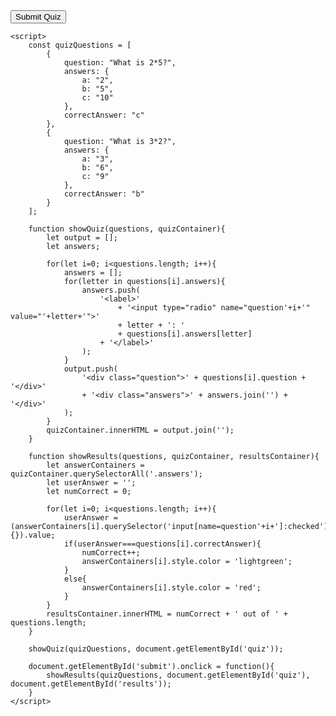 <!DOCTYPE html>
<html>
<head>
    <style>
        .quiz-container {
            width: 100%;
            max-width: 800px;
            margin: 0 auto;
        }
        .question {
            font-weight: bold;
        }
    </style>
</head>
<body>
    <div class="quiz-container" id="quiz"></div>
    <button id="submit">Submit Quiz</button>
    <div id="results"></div>

    <script>
        const quizQuestions = [
            {
                question: "What is 2*5?",
                answers: {
                    a: "2",
                    b: "5",
                    c: "10"
                },
                correctAnswer: "c"
            },
            {
                question: "What is 3*2?",
                answers: {
                    a: "3",
                    b: "6",
                    c: "9"
                },
                correctAnswer: "b"
            }
        ];

        function showQuiz(questions, quizContainer){
            let output = [];
            let answers;

            for(let i=0; i<questions.length; i++){
                answers = [];
                for(letter in questions[i].answers){
                    answers.push(
                        '<label>'
                            + '<input type="radio" name="question'+i+'" value="'+letter+'">'
                            + letter + ': '
                            + questions[i].answers[letter]
                        + '</label>'
                    );
                }
                output.push(
                    '<div class="question">' + questions[i].question + '</div>'
                    + '<div class="answers">' + answers.join('') + '</div>'
                );
            }
            quizContainer.innerHTML = output.join('');
        }

        function showResults(questions, quizContainer, resultsContainer){
            let answerContainers = quizContainer.querySelectorAll('.answers');
            let userAnswer = '';
            let numCorrect = 0;

            for(let i=0; i<questions.length; i++){
                userAnswer = (answerContainers[i].querySelector('input[name=question'+i+']:checked')||{}).value;
                if(userAnswer===questions[i].correctAnswer){
                    numCorrect++;
                    answerContainers[i].style.color = 'lightgreen';
                }
                else{
                    answerContainers[i].style.color = 'red';
                }
            }
            resultsContainer.innerHTML = numCorrect + ' out of ' + questions.length;
        }

        showQuiz(quizQuestions, document.getElementById('quiz'));

        document.getElementById('submit').onclick = function(){
            showResults(quizQuestions, document.getElementById('quiz'), document.getElementById('results'));
        }
    </script>
</body>
</html>
